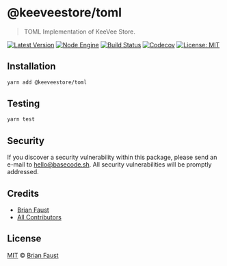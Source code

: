# @keeveestore/toml

> TOML Implementation of KeeVee Store.

[![Latest Version](https://badgen.now.sh/npm/v/@keeveestore/toml)](https://www.npmjs.com/package/@keeveestore/toml)
[![Node Engine](https://badgen.now.sh/npm/node/@keeveestore/toml)](https://www.npmjs.com/package/@keeveestore/toml)
[![Build Status](https://badgen.now.sh/circleci/github/keeveestore/toml)](https://circleci.com/gh/keeveestore/toml)
[![Codecov](https://badgen.now.sh/codecov/c/github/keeveestore/toml)](https://codecov.io/gh/keeveestore/toml)
[![License: MIT](https://badgen.now.sh/badge/license/MIT/green)](https://opensource.org/licenses/MIT)

## Installation

```bash
yarn add @keeveestore/toml
```

## Testing

```bash
yarn test
```

## Security

If you discover a security vulnerability within this package, please send an e-mail to hello@basecode.sh. All security vulnerabilities will be promptly addressed.

## Credits

-   [Brian Faust](https://github.com/faustbrian)
-   [All Contributors](../../../../contributors)

## License

[MIT](LICENSE) © [Brian Faust](https://basecode.sh)
